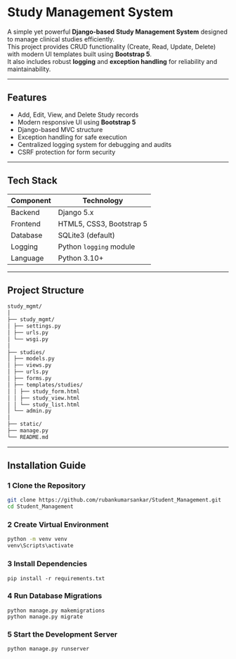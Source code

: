 # Study Management System

A simple yet powerful **Django-based Study Management System** designed to manage clinical studies efficiently.  
This project provides CRUD functionality (Create, Read, Update, Delete) with modern UI templates built using **Bootstrap 5**.  
It also includes robust **logging** and **exception handling** for reliability and maintainability.

---

##  Features

-  Add, Edit, View, and Delete Study records  
-  Modern responsive UI using **Bootstrap 5**  
-  Django-based MVC structure  
-  Exception handling for safe execution  
-  Centralized logging system for debugging and audits  
-  CSRF protection for form security  

---

##  Tech Stack

| Component | Technology |
|------------|-------------|
| Backend | Django 5.x |
| Frontend | HTML5, CSS3, Bootstrap 5 |
| Database | SQLite3 (default) |
| Logging | Python `logging` module |
| Language | Python 3.10+ |

---

##  Project Structure
```bash
study_mgmt/
│
├── study_mgmt/ 
│ ├── settings.py
│ ├── urls.py 
│ └── wsgi.py 
│
├── studies/ 
│ ├── models.py 
│ ├── views.py 
│ ├── urls.py 
│ ├── forms.py 
│ ├── templates/studies/ 
│ │ ├── study_form.html
│ │ ├── study_view.html
│ │ └── study_list.html
│ └── admin.py 
│
├── static/ 
├── manage.py 
└── README.md
```

---

##  Installation Guide

### 1️ Clone the Repository
```bash
git clone https://github.com/rubankumarsankar/Student_Management.git
cd Student_Management
```

### 2️ Create Virtual Environment
```bash
python -m venv venv
venv\Scripts\activate  
```

### 3️ Install Dependencies

```base          
pip install -r requirements.txt

```

### 4️ Run Database Migrations

```base 
python manage.py makemigrations
python manage.py migrate
```

### 5️ Start the Development Server

```base    
python manage.py runserver

```
